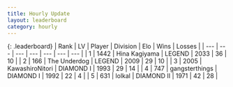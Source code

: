 ```yaml
---
title: Hourly Update
layout: leaderboard
category: hourly
---
```


{: .leaderboard}
| Rank | LV | Player | Division | Elo | Wins | Losses |
| --- | --- | --- | --- | --- | --- | --- |
| <span data-change="0">1</span> | 1442 | <span title="ID: 315148">Hina Kagiyama</span> | LEGEND | <span data-change="5">2033</span> | <span data-change="1">36</span> | <span data-change="0">10</span> |
| <span data-change="0">2</span> | 166 | <span title="ID: 514789">The Underdog</span> | LEGEND | <span data-change="6">2009</span> | <span data-change="1">29</span> | <span data-change="0">10</span> |
| <span data-change="0">3</span> | 2005 | <span title="ID: 164871">KawashiroNitori</span> | DIAMOND I | <span data-change="0">1993</span> | <span data-change="0">29</span> | <span data-change="0">14</span> |
| <span data-change="0">4</span> | 747 | <span title="ID: 92077">gangsterthings</span> | DIAMOND I | <span data-change="10">1992</span> | <span data-change="1">22</span> | <span data-change="0">4</span> |
| <span data-change="1">5</span> | 631 | <span title="ID: 487583">lolkal</span> | DIAMOND II | <span data-change="16">1971</span> | <span data-change="3">42</span> | <span data-change="1">28</span> |